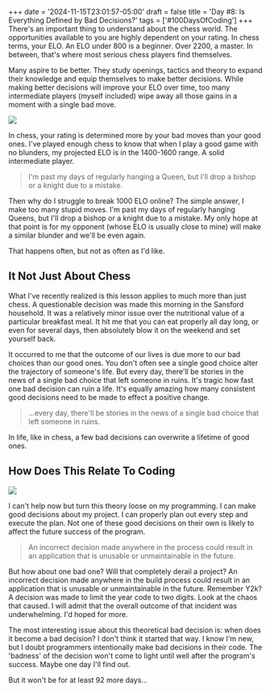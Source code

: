 +++
date = '2024-11-15T23:01:57-05:00'
draft = false
title = 'Day #8: Is Everything Defined by Bad Decisions?'
tags = ['#100DaysOfCoding']
+++
There's an important thing to understand about the chess world. The opportunities available to you are highly dependent on your rating. In chess terms, your ELO. An ELO under 800 is a beginner. Over 2200, a master. In between, that's where most serious chess players find themselves.

Many aspire to be better. They study openings, tactics and theory to expand their knowledge and equip themselves to make better decisions. While making better decisions will improve your ELO over time, too many intermediate players (myself included) wipe away all those gains in a moment with a single bad move.

![](/images/day-8-chess.jpg)

In chess, your rating is determined more by your bad moves than your good ones. I've played enough chess to know that when I play a good game with no blunders, my projected ELO is in the 1400-1600 range. A solid intermediate player.

>I'm past my days of regularly hanging a Queen, but I'll drop a bishop or a knight due to a mistake.

Then why do I struggle to break 1000 ELO online? The simple answer, I make too many stupid moves. I'm past my days of regularly hanging Queens, but I'll drop a bishop or a knight due to a mistake. My only hope at that point is for my opponent (whose ELO is usually close to mine) will make a similar blunder and we'll be even again.

That happens often, but not as often as I'd like.

## It Not Just About Chess

What I've recently realized is this lesson applies to much more than just chess. A questionable decision was made this morning in the Sansford household. It was a relatively minor issue over the nutritional value of a particular breakfast meal. It hit me that you can eat properly all day long, or even for several days, then absolutely blow it on the weekend and set yourself back.

It occurred to me that the outcome of our lives is due more to our bad choices than our good ones. You don't often see a single good choice alter the trajectory of someone's life. But every day, there'll be stories in the news of a single bad choice that left someone in ruins. It's tragic how fast one bad decision can ruin a life. It's equally amazing how many consistent good decisions need to be made to effect a positive change. 

>...every day, there'll be stories in the news of a single bad choice that left someone in ruins.

In life, like in chess, a few bad decisions can overwrite a lifetime of good ones.

## How Does This Relate To Coding

![](/images/day-8-code.jpg)

I can't help now but turn this theory loose on my programming. I can make good decisions about my project. I can properly plan out every step and execute the plan. Not one of these good decisions on their own is likely to affect the future success of the program.

>An incorrect decision made anywhere in the process could result in an application that is unusable or unmaintainable in the future.

But how about one bad one? Will that completely derail a project? An incorrect decision made anywhere in the build process could result in an application that is unusable or unmaintainable in the future. Remember Y2k? A decision was made to limit the year code to two digits. Look at the chaos that caused. I will admit that the overall outcome of that incident was underwhelming. I'd hoped for more.

The most interesting issue about this theoretical bad decision is: when does it become a bad decision? I don't think it started that way. I know I'm new, but I doubt programmers intentionally make bad decisions in their code. The 'badness' of the decision won't come to light until well after the program's success. Maybe one day I'll find out.

But it won't be for at least 92 more days...


